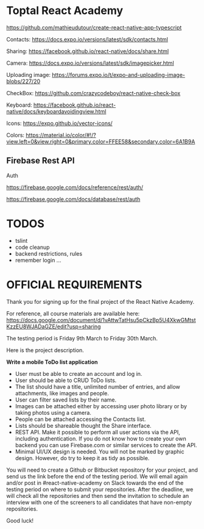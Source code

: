 # Toptal React Academy

https://github.com/mathieudutour/create-react-native-app-typescript

Contacts: https://docs.expo.io/versions/latest/sdk/contacts.html

Sharing: https://facebook.github.io/react-native/docs/share.html

Camera: https://docs.expo.io/versions/latest/sdk/imagepicker.html

Uploading image: https://forums.expo.io/t/expo-and-uploading-image-blobs/227/20

CheckBox: https://github.com/crazycodeboy/react-native-check-box

Keyboard: https://facebook.github.io/react-native/docs/keyboardavoidingview.html

Icons: https://expo.github.io/vector-icons/

Colors: https://material.io/color/#!/?view.left=0&view.right=0&primary.color=FFEE58&secondary.color=6A1B9A

## Firebase Rest API

Auth

https://firebase.google.com/docs/reference/rest/auth/

https://firebase.google.com/docs/database/rest/auth

# TODOS

* tslint
* code cleanup
* backend restrictions, rules
* remember login
  ...

# OFFICIAL REQUIREMENTS

Thank you for signing up for the final project of the React Native Academy.

For reference, all course materials are available here:
https://docs.google.com/document/d/1vAttwTatHsu5pCkzBp5U4XkwGMtstKzzEU8WJADaGZE/edit?usp=sharing

The testing period is Friday 9th March to Friday 30th March.

Here is the project description.

**Write a mobile ToDo list application**

* User must be able to create an account and log in.
* User should be able to CRUD ToDo lists.
* The list should have a title, unlimited number of entries, and allow attachments, like images and people.
* User can filter saved lists by their name.
* Images can be attached either by accessing user photo library or by taking photos using a camera.
* People can be attached accessing the Contacts list.
* Lists should be shareable thought the Share interface.
* REST API. Make it possible to perform all user actions via the API, including authentication. If you do not know how to create your own backend you can use Firebase.com or similar services to create the API.
* Minimal UI/UX design is needed. You will not be marked by graphic design. However, do try to keep it as tidy as possible.

You will need to create a Github or Bitbucket repository for your project, and send us the link before the end of the testing period. We will email again and/or post in #react-native-academy on Slack towards the end of the testing period on where to submit your repositories. After the deadline, we will check all the repositories and then send the invitation to schedule an interview with one of the screeners to all candidates that have non-empty repositories.

Good luck!
